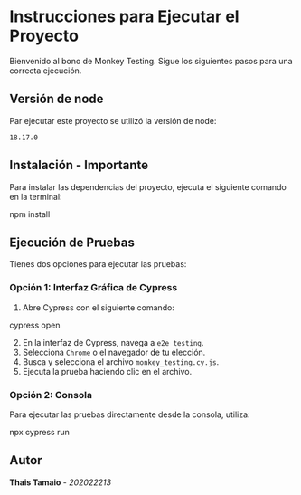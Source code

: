 # Instrucciones para Ejecutar el Proyecto

Bienvenido al bono de Monkey Testing. Sigue los siguientes pasos para una correcta ejecución.

## Versión de node

Par ejecutar este proyecto se utilizó la versión de node:

`18.17.0`

## Instalación - Importante

Para instalar las dependencias del proyecto, ejecuta el siguiente comando en la terminal:

npm install

## Ejecución de Pruebas

Tienes dos opciones para ejecutar las pruebas:

### Opción 1: Interfaz Gráfica de Cypress

1. Abre Cypress con el siguiente comando:

cypress open

2. En la interfaz de Cypress, navega a `e2e testing`.
3. Selecciona `Chrome` o el navegador de tu elección.
4. Busca y selecciona el archivo `monkey_testing.cy.js`.
5. Ejecuta la prueba haciendo clic en el archivo.

### Opción 2: Consola

Para ejecutar las pruebas directamente desde la consola, utiliza:

npx cypress run


## Autor

**Thais Tamaio** - *202022213*
